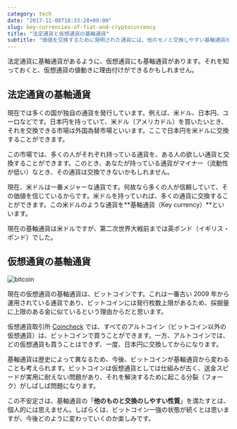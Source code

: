 ```yaml
---
category: tech
date: "2017-11-08T18:33:28+09:00"
slug: key-currencies-of-fiat-and-cryptocurrency
title: "法定通貨と仮想通貨の基軸通貨"
subtitle: "価値を交換するために発明された通貨には、他のモノと交換しやすい基軸通貨があります。法定通貨は米ドル、仮想通貨はビットコインがそれに当たります。"
---
```


法定通貨に基軸通貨があるように、仮想通貨にも基軸通貨があります。それを知っておくと、仮想通貨の値動きに理由付けができるかもしれません。

## 法定通貨の基軸通貨

現在では多くの国が独自の通貨を発行しています。例えば、米ドル、日本円、ユーロなどです。日本円を持っていて、米ドル（アメリカドル）を買いたいとき、それを交換できる市場は外国為替市場といいます。ここで日本円を米ドルに交換することができます。

この市場では、多くの人がそれぞれ持っている通貨を、ある人の欲しい通貨と交換することができます。このとき、あなたが持っている通貨がマイナー（流動性が低い）なとき、その通貨は交換できないかもしれません。

現在、米ドルは一番メジャーな通貨です。何故なら多くの人が信頼していて、その価値を信じているからです。米ドルを持っていれば、多くの通貨に交換することができます。この米ドルのような通貨を**基軸通貨（Key currency）**といいます。

現在の基軸通貨は米ドルですが、第二次世界大戦前までは英ポンド（イギリス・ポンド）でした。

## 仮想通貨の基軸通貨

<img src="/images/2017/11/bitcoin.svg" alt="bitcoin">

現在の仮想通貨の基軸通貨は、ビットコインです。これは一番古い 2009 年から運用されている通貨であり、ビットコインには発行枚数上限があるため、採掘量に上限のある金に似ているという理由からだと思います。

仮想通貨取引所 [Coincheck](https://coincheck.com/?c=h_3cAbRPgrw) では、すべてのアルトコイン（ビットコイン以外の仮想通貨）は、ビットコインで買うことができます。一方、アルトコインでは、どの仮想通貨も買うことはできず、一度、日本円に交換してからになります。

基軸通貨は歴史によって異なるため、今後、ビットコインが基軸通貨から変わることも考えられます。ビットコインは仮想通貨としては仕組みが古く、送金スピードが実用に耐えない問題があり、それを解決するために起こる分裂（フォーク）がしばしば問題になります。

この不安定さは、基軸通貨の「**他のものと交換のしやすい性質**」を満たすとは、個人的には思えません。しばらくは、ビットコイン一強の状態が続くとは思いますが、今後どのように変わっていくのか楽しみです。

<cryptocurrency>
